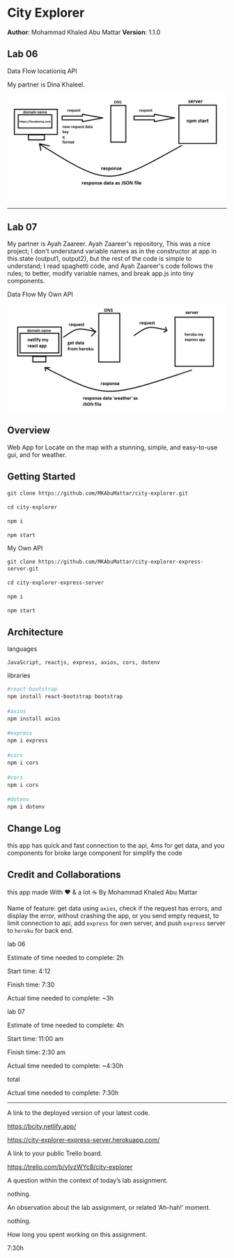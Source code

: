 # City Explorer

**Author**: Mohammad Khaled Abu Mattar
**Version**: 1.1.0

## Lab 06

Data Flow locationiq API

My partner is Dina Khaleel.

![Data Flow](./public/assets/img/dataflow.png "Data Flow")

***

## Lab 07

My partner is Ayah Zaareer.
Ayah Zaareer's repository, This was a nice project; I don't understand variable names as in the constructor at app in this.state (output1, output2), but the rest of the code is simple to understand; I read spaghetti code, and Ayah Zaareer's code follows the rules; to better, modify variable names, and break app.js into tiny components.

Data Flow My Own API

![Data Flow](./public/assets/img/data-flow.png "Data Flow")


## Overview
<!-- Provide a high level overview of what this application is and why you are building it, beyond the fact that it's an assignment for this class. (i.e. What's your problem domain?) -->

Web App for Locate on the map with a stunning, simple, and easy-to-use gui, and for weather.

## Getting Started
<!-- What are the steps that a user must take in order to build this app on their own machine and get it running? -->

```
git clone https://github.com/MKAbuMattar/city-explorer.git

cd city-explorer

npm i

npm start
```

My Own API

```
git clone https://github.com/MKAbuMattar/city-explorer-express-server.git

cd city-explorer-express-server

npm i

npm start
```

## Architecture
<!-- Provide a detailed description of the application design. What technologies (languages, libraries, etc) you're using, and any other relevant design information. -->

languages

```
JavaScript, reactjs, express, axios, cors, dotenv
```

libraries

```bash
#react-bootstrap
npm install react-bootstrap bootstrap

#axios
npm install axios

#express
npm i express

#cors
npm i cors

#cors
npm i cors

#dotenv
npm i dotenv
```

## Change Log
<!-- Use this area to document the iterative changes made to your application as each feature is successfully implemented. Use time stamps. Here's an example:

01-01-2001 4:59pm - Application now has a fully-functional express server, with a GET route for the location resource. -->

this app has quick and fast connection to the api, 4ms for get data, and you components for broke  large component for simplify the code

## Credit and Collaborations
<!-- Give credit (and a link) to other people or resources that helped you build this application. -->

this app  made With ❤ & a lot ☕ By Mohammad Khaled Abu Mattar

Name of feature: get data using `axios`, check if the request has errors, and display the error, without crashing the app, or you send empty request, to limit connection to api, add `express` for own server, and push `express` server to `heroku` for back end.

lab 06

Estimate of time needed to complete: 2h

Start time: 4:12

Finish time: 7:30

Actual time needed to complete: ~3h

lab 07

Estimate of time needed to complete: 4h

Start time: 11:00 am

Finish time: 2:30 am

Actual time needed to complete: ~4:30h

total 

Actual time needed to complete: 7:30h

***

A link to the deployed version of your latest code.

https://bcity.netlify.app/

https://city-explorer-express-server.herokuapp.com/

A link to your public Trello board.  

https://trello.com/b/yIyzWYc8/city-explorer

A question within the context of today’s lab assignment.

nothing.

An observation about the lab assignment, or related ‘Ah-hah!’ moment.

nothing.

How long you spent working on this assignment.

7:30h